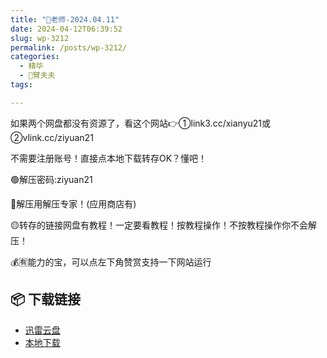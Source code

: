 ```yaml
---
title: "🌸老师-2024.04.11"
date: 2024-04-12T06:39:52
slug: wp-3212
permalink: /posts/wp-3212/
categories:
  - 精华
  - 🌸臂夫夫
tags:

---
```


如果两个网盘都没有资源了，看这个网站👉①link3.cc/xianyu21或②vlink.cc/ziyuan21

不需要注册账号！直接点本地下载转存OK？懂吧！

🟢解压密码:ziyuan21

🔵解压用解压专家！(应用商店有)

🟡转存的链接网盘有教程！一定要看教程！按教程操作！不按教程操作你不会解压！

💰🈶能力的宝，可以点左下角赞赏支持一下网站运行

## 📦 下载链接
- [迅雷云盘](https://blziyuan21.com/pay-download/3212?key=cfd49d8ba0&down_id=0)
- [本地下载](https://blziyuan21.com/pay-download/3212?key=cfd49d8ba0&down_id=1)

